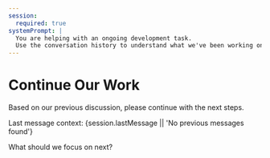 ```yaml
---
session:
  required: true
systemPrompt: |
  You are helping with an ongoing development task.
  Use the conversation history to understand what we've been working on.
---
```


# Continue Our Work

Based on our previous discussion, please continue with the next steps.

Last message context: {session.lastMessage || 'No previous messages found'}

What should we focus on next?